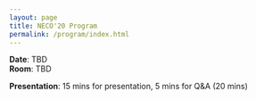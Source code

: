 ```yaml
---
layout: page
title: NECO'20 Program
permalink: /program/index.html
---
```


>

**Date**: TBD<br/>
**Room**: TBD<br/>

**Presentation**: 15 mins for presentation, 5 mins for Q&A (20 mins)
